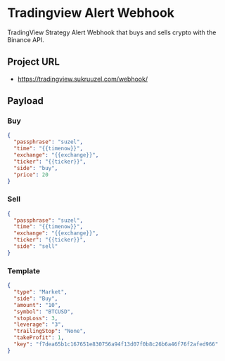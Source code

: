 # Tradingview Alert Webhook

TradingView Strategy Alert Webhook that buys and sells crypto with the Binance API.

## Project URL

- https://tradingview.sukruuzel.com/webhook/

## Payload

### Buy

```json
{
  "passphrase": "suzel",
  "time": "{{timenow}}",
  "exchange": "{{exchange}}",
  "ticker": "{{ticker}}",
  "side": "buy",
  "price": 20
}
```

### Sell

```json
{
  "passphrase": "suzel",
  "time": "{{timenow}}",
  "exchange": "{{exchange}}",
  "ticker": "{{ticker}}",
  "side": "sell"
}
```

### Template

```json
{
  "type": "Market",
  "side": "Buy",
  "amount": "10",
  "symbol": "BTCUSD",
  "stopLoss": 3,
  "leverage": "3",
  "trailingStop": "None",
  "takeProfit": 1,
  "key": "f7dea65b1c167651e830756a94f13d07f0b8c26b6a46f76f2afed966"
}
```
